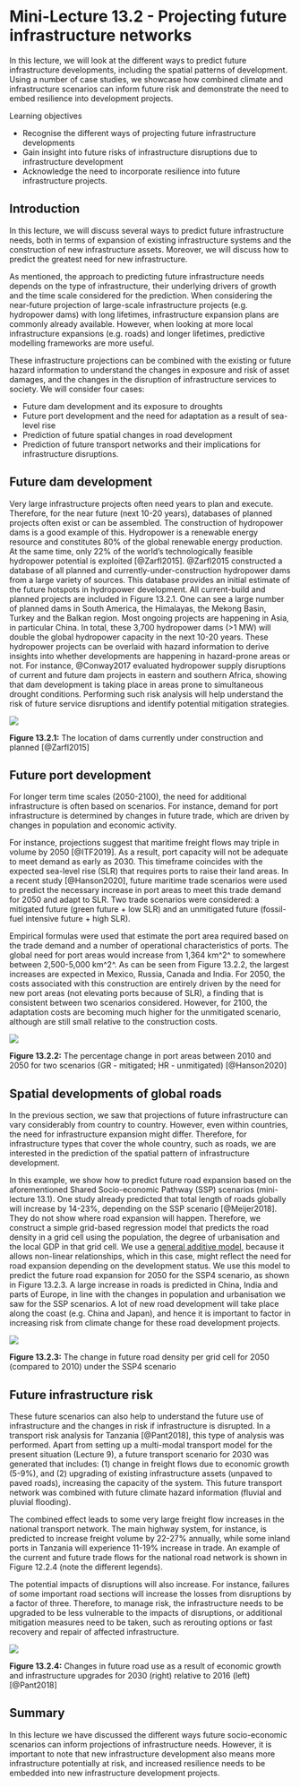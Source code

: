 # Mini-Lecture 13.2 - Projecting future infrastructure networks

In this lecture, we will look at the different ways to predict future
infrastructure developments, including the spatial patterns of
development. Using a number of case studies, we showcase how combined
climate and infrastructure scenarios can inform future risk and
demonstrate the need to embed resilience into development projects.

Learning objectives

- Recognise the different ways of projecting future infrastructure
  developments
- Gain insight into future risks of infrastructure disruptions due to
  infrastructure development
- Acknowledge the need to incorporate resilience into future
  infrastructure projects.

## Introduction

In this lecture, we will discuss several ways to predict future
infrastructure needs, both in terms of expansion of existing
infrastructure systems and the construction of new infrastructure
assets. Moreover, we will discuss how to predict the greatest need for
new infrastructure.

As mentioned, the approach to predicting future infrastructure needs
depends on the type of infrastructure, their underlying drivers of
growth and the time scale considered for the prediction. When
considering the near-future projection of large-scale infrastructure
projects (e.g. hydropower dams) with long lifetimes, infrastructure
expansion plans are commonly already available. However, when looking at
more local infrastructure expansions (e.g. roads) and longer lifetimes,
predictive modelling frameworks are more useful.

These infrastructure projections can be combined with the existing or
future hazard information to understand the changes in exposure and risk
of asset damages, and the changes in the disruption of infrastructure
services to society. We will consider four cases:

- Future dam development and its exposure to droughts
- Future port development and the need for adaptation as a result of sea-level rise
- Prediction of future spatial changes in road development
- Prediction of future transport networks and their implications for
  infrastructure disruptions.

## Future dam development

Very large infrastructure projects often need years to plan and execute. Therefore, for the near future (next 10-20 years), databases of planned projects often exist or can be assembled.
The construction of hydropower dams is a good example of this. Hydropower is a renewable energy resource and constitutes 80% of the global renewable energy production. At the same time, only 22% of the world’s technologically feasible hydropower potential is exploited [@Zarfl2015].
@Zarfl2015 constructed a database of all planned and currently-under-construction hydropower dams from a large variety of sources. This database provides an initial estimate of the future hotspots in hydropower development. All current-build and planned projects are included in Figure 13.2.1. One can see a large number of planned dams in South America, the Himalayas, the Mekong Basin, Turkey and the Balkan region. Most ongoing projects are happening in Asia, in particular China. In total, these 3,700 hydropower dams (>1 MW) will double the global hydropower capacity in the next 10-20 years.
These hydropower projects can be overlaid with hazard information to derive insights into whether developments are happening in hazard-prone areas or not. For instance, @Conway2017 evaluated hydropower supply disruptions of current and future dam projects in eastern and southern Africa, showing that dam development is taking place in areas prone to simultaneous drought conditions. Performing such risk analysis will help understand the risk of future service disruptions and identify potential mitigation strategies.

![](assets/Figure_13.2.1.png)

**Figure 13.2.1:** The location of dams currently under construction and planned [@Zarfl2015]

## Future port development

For longer term time scales (2050-2100), the need for additional
infrastructure is often based on scenarios. For instance, demand for
port infrastructure is determined by changes in future trade, which are
driven by changes in population and economic activity.

For instance, projections suggest that maritime freight flows may triple
in volume by 2050 [@ITF2019]. As a result, port capacity will not be
adequate to meet demand as early as 2030. This timeframe coincides with
the expected sea-level rise (SLR) that requires ports to raise their
land areas. In a recent study [@Hanson2020], future maritime trade
scenarios were used to predict the necessary increase in port areas to
meet this trade demand for 2050 and adapt to SLR. Two trade scenarios
were considered: a mitigated future (green future + low SLR) and an
unmitigated future (fossil-fuel intensive future + high SLR).

Empirical formulas were used that estimate the port area required based
on the trade demand and a number of operational characteristics of
ports. The global need for port areas would increase from 1,364 km^2^ to
somewhere between 2,500-5,000 km^2^. As can be seen from Figure 13.2.2,
the largest increases are expected in Mexico, Russia, Canada and India.
For 2050, the costs associated with this construction are entirely
driven by the need for new port areas (not elevating ports because of
SLR), a finding that is consistent between two scenarios considered.
However, for 2100, the adaptation costs are becoming much higher for the
unmitigated scenario, although are still small relative to the
construction costs.

![](assets/Figure_13.2.2.png)

**Figure 13.2.2:** The percentage change in port areas between 2010 and
2050 for two scenarios (GR - mitigated; HR - unmitigated)
[@Hanson2020]

## Spatial developments of global roads

In the previous section, we saw that projections of future
infrastructure can vary considerably from country to country. However,
even within countries, the need for infrastructure expansion might
differ. Therefore, for infrastructure types that cover the whole
country, such as roads, we are interested in the prediction of the
spatial pattern of infrastructure development.

In this example, we show how to predict future road expansion based on
the aforementioned Shared Socio-economic Pathway (SSP) scenarios
(mini-lecture 13.1). One study already predicted that total length of
roads globally will increase by 14-23%, depending on the SSP scenario
[@Meijer2018]. They do not show where road expansion will happen.
Therefore, we construct a simple grid-based regression model that
predicts the road density in a grid cell using the population, the
degree of urbanisation and the local GDP in that grid cell. We use a
[general additive
model](https://en.wikipedia.org/wiki/Generalized_additive_model),
because it allows non-linear relationships, which in this case, might
reflect the need for road expansion depending on the development status.
We use this model to predict the future road expansion for 2050 for the
SSP4 scenario, as shown in Figure 13.2.3. A large increase in roads is
predicted in China, India and parts of Europe, in line with the changes
in population and urbanisation we saw for the SSP scenarios. A lot of
new road development will take place along the coast (e.g. China and
Japan), and hence it is important to factor in increasing risk from
climate change for these road development projects.

![](assets/Figure_13.2.3.png)

**Figure 13.2.3:** The change in future road density per grid cell for
2050 (compared to 2010) under the SSP4 scenario

## Future infrastructure risk

These future scenarios can also help to understand the future use of
infrastructure and the changes in risk if infrastructure is disrupted.
In a transport risk analysis for Tanzania [@Pant2018], this type of
analysis was performed. Apart from setting up a multi-modal transport
model for the present situation (Lecture 9), a future transport scenario
for 2030 was generated that includes: (1) change in freight flows due to
economic growth (5-9%), and (2) upgrading of existing infrastructure
assets (unpaved to paved roads), increasing the capacity of the system.
This future transport network was combined with future climate hazard
information (fluvial and pluvial flooding).

The combined effect leads to some very large freight flow increases in
the national transport network. The main highway system, for instance,
is predicted to increase freight volume by 22-27% annually, while some
inland ports in Tanzania will experience 11-19% increase in trade. An
example of the current and future trade flows for the national road
network is shown in Figure 12.2.4 (note the different legends).

The potential impacts of disruptions will also increase. For instance,
failures of some important road sections will increase the losses from
disruptions by a factor of three. Therefore, to manage risk, the
infrastructure needs to be upgraded to be less vulnerable to the impacts
of disruptions, or additional mitigation measures need to be taken, such
as rerouting options or fast recovery and repair of affected
infrastructure.

![](assets/Figure_13.2.4.png)

**Figure 13.2.4:** Changes in future road use as a result of economic
growth and infrastructure upgrades for 2030 (right) relative to 2016
(left) [@Pant2018]

## Summary

In this lecture we have discussed the different ways future
socio-economic scenarios can inform projections of infrastructure needs.
However, it is important to note that new infrastructure development
also means more infrastructure potentially at risk, and increased
resilience needs to be embedded into new infrastructure development
projects.
